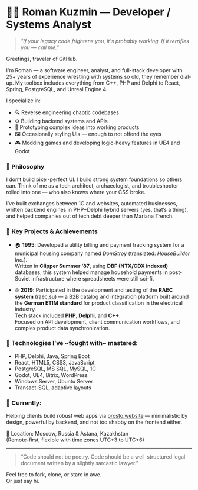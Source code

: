 # 👨‍💻 Roman Kuzmin — Developer / Systems Analyst

> *"If your legacy code frightens you, it's probably working. If it terrifies you — call me."*

Greetings, traveler of GitHub.

I'm Roman — a software engineer, analyst, and full-stack developer with 25+ years of experience wrestling with systems so old, they remember dial-up. My toolbox includes everything from C++, PHP and Delphi to React, Spring, PostgreSQL, and Unreal Engine 4.

I specialize in:
- 🔍 Reverse engineering chaotic codebases
- ⚙️ Building backend systems and APIs
- 🧪 Prototyping complex ideas into working products
- 🖼️ Occasionally styling UIs — enough to not offend the eyes
- 🎮 Modding games and developing logic-heavy features in UE4 and Godot

### 🧠 Philosophy
I don’t build pixel-perfect UI. I build strong system foundations so others can.
Think of me as a tech architect, archaeologist, and troubleshooter rolled into one — who also knows where your CSS broke.

I’ve built exchanges between 1C and websites, automated businesses, written backend engines in PHP+Delphi hybrid servers (yes, that’s a thing), and helped companies out of tech debt deeper than Mariana Trench.

### 📌 Key Projects & Achievements

- 🏠 **1995**: Developed a utility billing and payment tracking system for a municipal housing company named *DomStroy* (translated: *HouseBuilder Inc.*).  
  Written in **Clipper Summer ‘87**, using **DBF (NTX/CDX indexed)** databases, this system helped manage household payments in post-Soviet infrastructure where spreadsheets were still sci-fi.

- 🌐 **2019**: Participated in the development and testing of the **RAEC system** ([raec.su](https://raec.su)) — a B2B catalog and integration platform built around the **German ETIM standard** for product classification in the electrical industry.  
  Tech stack included **PHP**, **Delphi**, and **C++**.  
  Focused on API development, client communication workflows, and complex product data synchronization.

### 🧰 Technologies I’ve ~fought with~ mastered:
- PHP, Delphi, Java, Spring Boot
- React, HTML5, CSS3, JavaScript
- PostgreSQL, MS SQL, MySQL, 1C
- Godot, UE4, Bitrix, WordPress
- Windows Server, Ubuntu Server
- Transact-SQL, adaptive layouts

### 🧭 Currently:
Helping clients build robust web apps via [prosto.website](http://prosto.website) — minimalistic by design, powerful by backend, and not too shabby on the frontend either.

📍 Location: Moscow, Russia & Astana, Kazakhstan  
(Remote-first, flexible with time zones UTC+3 to UTC+6)

---

> “Code should not be poetry. Code should be a well-structured legal document written by a slightly sarcastic lawyer.”

Feel free to fork, clone, or stare in awe.  
Or just say hi.
